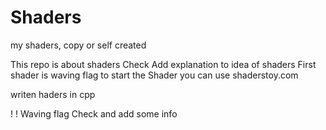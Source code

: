 # Shaders
 my shaders, copy or self created

This repo is about shaders
Check 
Add explanation to idea of shaders
First shader is waving flag
to start the Shader you can use shaderstoy.com

writen haders in cpp

!
!
Waving flag
Check and add some info